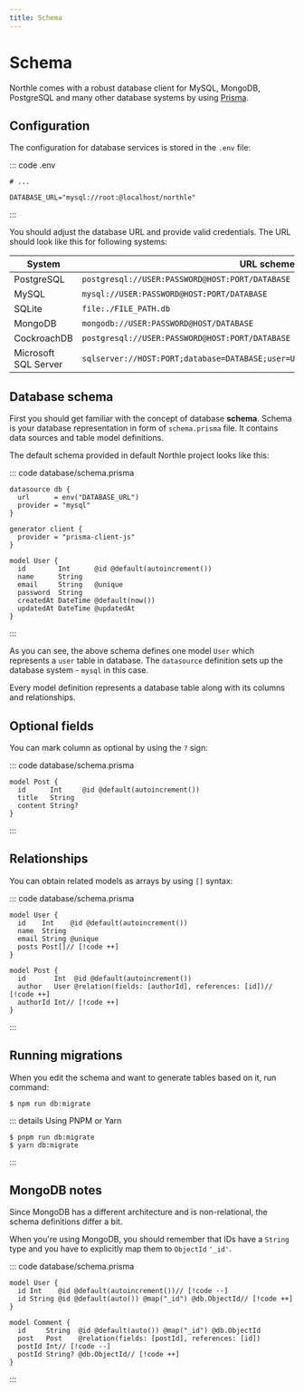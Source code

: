 ```yaml
---
title: Schema
---
```


# Schema

Northle comes with a robust database client for MySQL, MongoDB, PostgreSQL and many other database systems by using [Prisma](https://www.prisma.io).

## Configuration

The configuration for database services is stored in the `.env` file:

::: code .env
```
# ...

DATABASE_URL="mysql://root:@localhost/northle"
```
:::

You should adjust the database URL and provide valid credentials. The URL should look like this for following systems:

| System               | URL scheme                                                                         |
| -------------------- | ---------------------------------------------------------------------------------- |
| PostgreSQL           | `postgresql://USER:PASSWORD@HOST:PORT/DATABASE`                                    |
| MySQL                | `mysql://USER:PASSWORD@HOST:PORT/DATABASE`                                         |
| SQLite               | `file:./FILE_PATH.db`                                                              |
| MongoDB              | `mongodb://USER:PASSWORD@HOST/DATABASE`                                            |
| CockroachDB          | `postgresql://USER:PASSWORD@HOST:PORT/DATABASE`                                    |
| Microsoft SQL Server | `sqlserver://HOST:PORT;database=DATABASE;user=USER;password=PASSWORD;encrypt=true` |

## Database schema

First you should get familiar with the concept of database **schema**. Schema is your database representation in form of `schema.prisma` file. It contains data sources and table model definitions.

The default schema provided in default Northle project looks like this:

::: code database/schema.prisma
```prisma
datasource db {
  url      = env("DATABASE_URL")
  provider = "mysql"
}

generator client {
  provider = "prisma-client-js"
}

model User {
  id        Int      @id @default(autoincrement())
  name      String
  email     String   @unique
  password  String
  createdAt DateTime @default(now())
  updatedAt DateTime @updatedAt
}
```
:::

As you can see, the above schema defines one model `User` which represents a `user` table in database. The `datasource` definition sets up the database system - `mysql` in this case. 

Every model definition represents a database table along with its columns and relationships.

## Optional fields

You can mark column as optional by using the `?` sign:

::: code database/schema.prisma
```prisma{4}
model Post {
  id      Int     @id @default(autoincrement())
  title   String
  content String?
}
```
:::

## Relationships

You can obtain related models as arrays by using `[]` syntax:

::: code database/schema.prisma
```prisma
model User {
  id    Int    @id @default(autoincrement())
  name  String
  email String @unique
  posts Post[]// [!code ++]
}

model Post {
  id       Int  @id @default(autoincrement())
  author   User @relation(fields: [authorId], references: [id])// [!code ++]
  authorId Int// [!code ++]
}
```
:::

## Running migrations

When you edit the schema and want to generate tables based on it, run command:

```shell
$ npm run db:migrate
```

::: details Using PNPM or Yarn
```shell
$ pnpm run db:migrate
$ yarn db:migrate
```
:::

## MongoDB notes

Since MongoDB has a different architecture and is non-relational, the schema definitions differ a bit.

When you're using MongoDB, you should remember that IDs have a `String` type and you have to explicitly map them to `ObjectId` `'_id'`.

::: code database/schema.prisma
```prisma
model User {
  id Int    @id @default(autoincrement())// [!code --]
  id String @id @default(auto()) @map("_id") @db.ObjectId// [!code ++]
}

model Comment {
  id     String  @id @default(auto()) @map("_id") @db.ObjectId
  post   Post    @relation(fields: [postId], references: [id])
  postId Int// [!code --]
  postId String? @db.ObjectId// [!code ++]
}
```
:::
